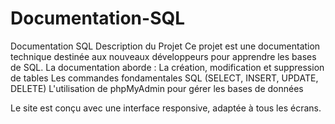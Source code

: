 # Documentation-SQL
Documentation SQL
Description du Projet
Ce projet est une documentation technique destinée aux nouveaux développeurs pour apprendre les bases de SQL. La documentation aborde :
La création, modification et suppression de tables
Les commandes fondamentales SQL (SELECT, INSERT, UPDATE, DELETE)
L'utilisation de phpMyAdmin pour gérer les bases de données

Le site est conçu avec une interface responsive, adaptée à tous les écrans.
